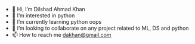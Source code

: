 - 👋 Hi, I’m Dilshad Ahmad Khan
- 👀 I’m interested in python
- 🌱 I’m currently learning python oops
- 💞️ I’m looking to collaborate on any project related to ML, DS and python
- 📫 How to reach me dakhan@gmail.com

<!---
dilshadak/dilshadak is a ✨ special ✨ repository because its `README.md` (this file) appears on your GitHub profile.
You can click the Preview link to take a look at your changes.
--->
